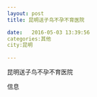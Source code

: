 ```yaml
--- 
layout: post 
title: 昆明送子鸟不孕不育医院

date:   2016-05-03 13:39:56 
categories:其他  
city:昆明
  
--- 
```

   
昆明送子鸟不孕不育医院

信息

